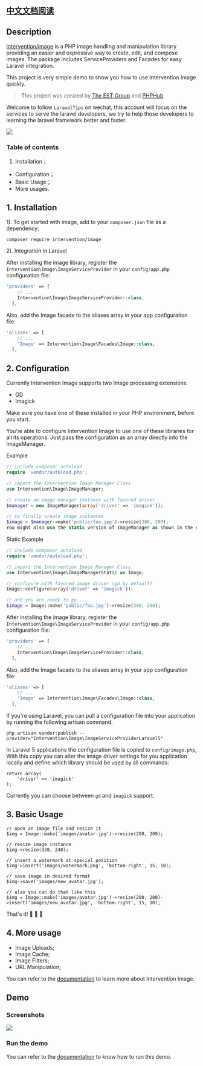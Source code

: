 ## [中文文档阅读](#)

## Description

[Intervention/image](https://github.com/Intervention/image) is a PHP image handling and manipulation library providing an easier and expressive way to create, edit, and compose images. The package includes ServiceProviders and Facades for easy Laravel integration.

This project is very simple demo to show you how to use Intervention Image quickly.

> This project was created by [The EST Group](http://est-group.org/) and [PHPHub](https://phphub.org/).

Welcome to follow `LaravelTips` on wechat, this account will focus on the services to serve the laravel developers, we try to help those developers to learning the laravel framework better and faster.

![](http://ww4.sinaimg.cn/large/76dc7f1bjw1f23moqj4qzj20by0bywfa.jpg)

### Table of contents

1. Installation；
* Configuration；
* Basic Usage；
* More usages.

## 1. Installation

1). To get started with image, add to your `composer.json` file as a dependency:

```
composer require intervention/image
```

2). Integration in Laravel

After installing the image library, register the `Intervention\Image\ImageServiceProvider` in your `config/app.php` configuration file:

```php
'providers' => [
    // ...
    Intervention\Image\ImageServiceProvider::class,
  ],
```

Also, add the Image facade to the aliases array in your app configuration file:

```php
'aliases' => [
    // ...
    'Image' => Intervention\Image\Facades\Image::class,
  ],
```  

## 2. Configuration

Currently Intervention Image supports two Image processing extensions.

* GD
* Imagick

Make sure you have one of these installed in your PHP environment, before you start.

You're able to configure Intervention Image to use one of these libraries for all its operations. Just pass the configuration as an array directly into the ImageManager.

Example

```php
// include composer autoload
require 'vendor/autoload.php';

// import the Intervention Image Manager Class
use Intervention\Image\ImageManager;

// create an image manager instance with favored driver
$manager = new ImageManager(array('driver' => 'imagick'));

// to finally create image instances
$image = $manager->make('public/foo.jpg')->resize(300, 200);
You might also use the static version of ImageManager as shown in the example below.
```

Static Example

```php
// include composer autoload
require 'vendor/autoload.php';

// import the Intervention Image Manager Class
use Intervention\Image\ImageManagerStatic as Image;

// configure with favored image driver (gd by default)
Image::configure(array('driver' => 'imagick'));

// and you are ready to go ...
$image = Image::make('public/foo.jpg')->resize(300, 200);
```

After installing the image library, register the `Intervention\Image\ImageServiceProvider` in your `config/app.php` configuration file:

```php
'providers' => [
    // ...
    Intervention\Image\ImageServiceProvider::class,
  ],
```

Also, add the Image facade to the aliases array in your app configuration file:

```php
'aliases' => [
    // ...
    'Image' => Intervention\Image\Facades\Image::class,
  ],

```

If you're using Laravel, you can pull a configuration file into your application by running the following artisan command.

```
php artisan vendor:publish --provider="Intervention\Image\ImageServiceProviderLaravel5"
```

In Laravel 5 applications the configuration file is copied to `config/image.php`, With this copy you can alter the image driver settings for you application locally and define which library should be used by all commands:

```
return array(
    'driver' => 'imagick'
);
```

Currently you can choose between `gd` and `imagick` support.

## 3. Basic Usage

```
// open an image file and resize it
$img = Image::make('images/avatar.jpg')->resize(200, 200);

// resize image instance
$img->resize(320, 240);

// insert a watermark at special position
$img->insert('images/watermark.png', 'bottom-right', 15, 10);

// save image in desired format
$img->save('images/new_avatar.jpg');

// also you can do that like this
$img = Image::make('images/avatar.jpg')->resize(200, 200)->insert('images/new_avatar.jpg', 'bottom-right', 15, 10);
```

That's it! :beers: :beers: :beers:

## 4. More usage

* Image Uploads;
* Image Cache;
* Image Filters;
* URL Manipulation;

You can refer to the [documentation](http://image.intervention.io/getting_started/introduction) to learn more about Intervention Image.

## Demo

### Screenshots

![](http://ww3.sinaimg.cn/large/76dc7f1bjw1f26mc87s86j20rh14ytc3.jpg)

### Run the demo

You can refer to the [documentation](https://github.com/Aufree/laravel-packages-top100/blob/master/how-to-run-a-laravel-project.md) to know how to run this demo.
